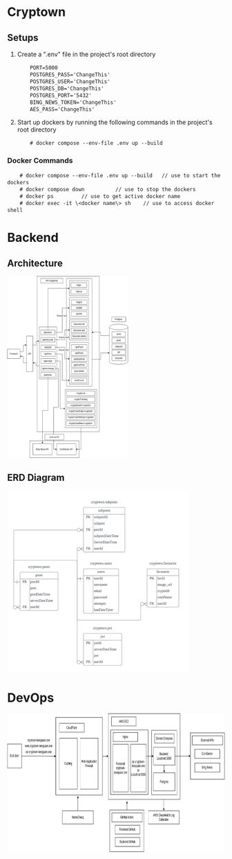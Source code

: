 # Cryptown
## Setups
1. Create a ".env" file in the project's root directory
    ```
        PORT=5000
        POSTGRES_PASS='ChangeThis'
        POSTGRES_USER='ChangeThis'
        POSTGRES_DB='ChangeThis'
        POSTGRES_PORT='5432'
        BING_NEWS_TOKEN='ChangeThis'
        AES_PASS='ChangeThis'
    ```
2. Start up dockers by running the following commands in the project's root directory
    ```
        # docker compose --env-file .env up --build
    ```
### Docker Commands 
```
    # docker compose --env-file .env up --build   // use to start the dockers
    # docker compose down          // use to stop the dockers 
    # docker ps         // use to get active docker name
    # docker exec -it \<docker name\> sh    // use to access docker shell 
```

# Backend 
## Architecture 
<img src="images/Backend.drawio.png"  width="280" height="420">  

## ERD Diagram
<img src="images/Backend-ERD.png"  width="420" height="420">  

# DevOps
<img src="images/DevOps-Diagram.drawio.png"  width="820" height="320">  
